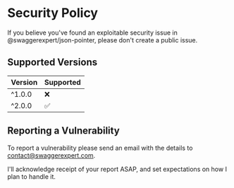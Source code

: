 # Security Policy

If you believe you've found an exploitable security issue in @swaggerexpert/json-pointer, please don't create a public issue.

## Supported Versions

| Version | Supported          |
|---------|--------------------|
| ^1.0.0  | :x:                |
| ^2.0.0  | :white_check_mark: |

## Reporting a Vulnerability

To report a vulnerability please send an email with the details to contact@swaggerexpert.com.

I'll acknowledge receipt of your report ASAP, and set expectations on how I plan to handle it.
